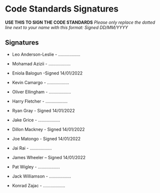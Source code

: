 # Code Standards Signatures
**USE THIS TO SIGN THE CODE STANDARDS**
*Please only replace the dotted line next to your name with this format:*
*Signed DD/MM/YYYY*

## Signatures

- Leo Anderson-Leslie - ………………

- Mohamad Azizii - ………………

- Eniola Balogun -Signed 14/01/2022

- Kevin Camargo - ………………

- Oliver Ellingham - ………………

- Harry Fletcher - ………………

- Ryan Gray - Signed 14/01/2022

- Jake Grice - ………………

- Dillon Mackney - Signed 14/01/2022

- Joe Matongo - Signed 14/01/2022

- Jai Rai - ………………

- James Wheeler – Signed 14/01/2022

- Pat Wigley - ………………

- Jack Williamson - ………………

- Konrad Zajac - ………………
